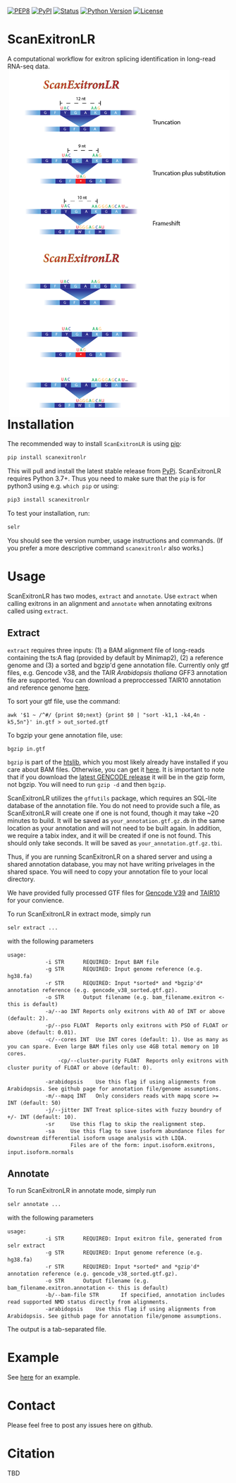 [![PEP8](https://img.shields.io/badge/code%20style-pep8-orange.svg)](https://www.python.org/dev/peps/pep-0008/)
[![PyPI](https://img.shields.io/pypi/v/scanexitronlr.svg)](https://pypi.org/project/scanexitronlr/ "PyPI")
[![Status](https://img.shields.io/pypi/status/scanexitronlr.svg)](https://pypi.org/project/scanexitronlr "Status")
[![Python Version](https://img.shields.io/pypi/pyversions/scanexitronlr)](https://pypi.org/project/scanexitronlr/ "Python Version")
[![License](https://img.shields.io/pypi/l/scanexitronlr)](https://opensource.org/licenses/MIT "License")

# ScanExitronLR

A computational workflow for exitron splicing identification in long-read RNA-seq data.
<img align="right" width="500" src="https://github.com/ylab-hi/ScanExitronLR/blob/main/splice_type.png#gh-light-mode-only">
<img align="right" width="500" src="https://github.com/ylab-hi/ScanExitronLR/blob/main/splice_type_dark.png#gh-dark-mode-only">

# Installation

The recommended way to install `ScanExitronLR` is using [pip](https://pip.pypa.io/en/stable/):

```bash
pip install scanexitronlr
```

This will pull and install the latest stable release from [PyPi](https://pypi.org/). ScanExitronLR requires Python 3.7+. Thus you need to make sure that the `pip` is for python3 using e.g. `which pip` or using:

```bash
pip3 install scanexitronlr
```

To test your installation, run:

```bash
selr
```

You should see the version number, usage instructions and commands. (If you prefer a more descriptive command `scanexitronlr` also works.)

# Usage

ScanExitronLR has two modes, `extract` and `annotate`. Use `extract` when calling exitrons in an alignment and `annotate` when annotating exitrons called using `extract`.

## Extract

`extract` requires three inputs: (1) a BAM alignment file of long-reads containing the ts:A flag (provided by default by Minimap2), (2) a reference genome and (3) a sorted and bgzip'd gene annotation file. Currently only gtf files, e.g. Gencode v38, and the TAIR _Arabidopsis thaliana_ GFF3 annotation file are supported. You can download a preproccessed TAIR10 annotation and reference genome [here](https://drive.google.com/drive/folders/1FNZ5HRJOvGeiMxMObXBPgTGC2E0l3yeE?usp=sharing).

To sort your gtf file, use the command:

```
awk '$1 ~ /^#/ {print $0;next} {print $0 | "sort -k1,1 -k4,4n -k5,5n"}' in.gtf > out_sorted.gtf
```

To bgzip your gene annotation file, use:

```
bgzip in.gtf
```

`bgzip` is part of the [htslib](http://www.htslib.org/), which you most likely already have installed if you care about BAM files. Otherwise, you can get it [here](http://www.htslib.org/). It is important to note that if you download the [latest GENCODE release](https://www.gencodegenes.org/human/) it will be in the gzip form, not bgzip. You will need to run `gzip -d` and then `bgzip`.

ScanExitronLR utilizes the `gffutils` package, which requires an SQL-lite database of the annotation file. You do not need to provide such a file, as ScanExitronLR will create one if one is not found, though it may take ~20 minutes to build. It will be saved as `your_annotation.gtf.gz.db` in the same location as your annotation and will not need to be built again. In addition, we require a tabix index, and it will be created if one is not found. This should only take seconds. It will be saved as `your_annotation.gtf.gz.tbi`.

Thus, if you are running ScanExitronLR on a shared server and using a shared annotation database, you may not have writing privelages in the shared space. You will need to copy your annotation file to your local directory.

We have provided fully processed GTF files for [Gencode V39](https://drive.google.com/drive/folders/1LAU26BxAmTmkQdCaHJ1ba1LHBmOI8yUM?usp=sharing) and [TAIR10](https://drive.google.com/drive/folders/1FNZ5HRJOvGeiMxMObXBPgTGC2E0l3yeE?usp=sharing) for your convience.

To run ScanExitronLR in extract mode, simply run

```bash
selr extract ...
```

with the following parameters

```
usage:
    		-i STR		REQUIRED: Input BAM file
    		-g STR		REQUIRED: Input genome reference (e.g. hg38.fa)
    		-r STR		REQUIRED: Input *sorted* and *bgzip'd* annotation reference (e.g. gencode_v38_sorted.gtf.gz).
    		-o STR		Output filename (e.g. bam_filename.exitron <- this is default)
    		-a/--ao INT	Reports only exitrons with AO of INT or above (default: 2).
    		-p/--pso FLOAT	Reports only exitrons with PSO of FLOAT or above (default: 0.01).
    		-c/--cores INT	Use INT cores (default: 1). Use as many as you can spare. Even large BAM files only use 4GB total memory on 10 cores.
                -cp/--cluster-purity FLOAT  Reports only exitrons with cluster purity of FLOAT or above (default: 0).

    		-arabidopsis	Use this flag if using alignments from Arabidopsis. See github page for annotation file/genome assumptions.
    		-m/--mapq INT	Only considers reads with mapq score >= INT (default: 50)
    		-j/--jitter INT	Treat splice-sites with fuzzy boundry of +/- INT (default: 10).
    		-sr		Use this flag to skip the realignment step.
    		-sa		Use this flag to save isoform abundance files for downstream differential isoform usage analysis with LIQA.
    				Files are of the form: input.isoform.exitrons, input.isoform.normals
```

## Annotate

To run ScanExitronLR in annotate mode, simply run

```bash
selr annotate ...
```

with the following parameters

```
usage:
    		-i STR		REQUIRED: Input exitron file, generated from selr extract
    		-g STR		REQUIRED: Input genome reference (e.g. hg38.fa)
    		-r STR		REQUIRED: Input *sorted* and *gzip'd* annotation reference (e.g. gencode_v38_sorted.gtf.gz).
    		-o STR		Output filename (e.g. bam_filename.exitron.annotation <- this is default)
    		-b/--bam-file STR		If specified, annotation includes read supported NMD status directly from alignments.
    		-arabidopsis	Use this flag if using alignments from Arabidopsis. See github page for annotation file/genome assumptions.
```

The output is a tab-separated file.

# Example

See [here](https://github.com/ylab-hi/ScanExitronLR/tree/main/test_data) for an example.

# Contact

Please feel free to post any issues here on github.

# Citation

TBD
